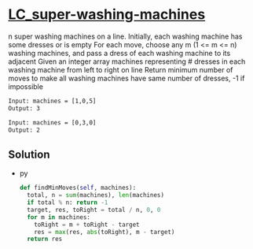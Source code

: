 # [LC_super-washing-machines](https://leetcode.com/problems/super-washing-machines)

n super washing machines on a line. Initially, each washing machine has some dresses or is empty
For each move, choose any m (1 <= m <= n) washing machines, and pass a dress of each washing machine to its adjacent
Given an integer array machines representing # dresses in each washing machine from left to right on line
Return minimum number of moves to make all washing machines have same number of dresses, -1 if impossible

```txt
Input: machines = [1,0,5]
Output: 3

Input: machines = [0,3,0]
Output: 2
```

## Solution

* py

  ```py
  def findMinMoves(self, machines):
    total, n = sum(machines), len(machines)
    if total % n: return -1
    target, res, toRight = total / n, 0, 0
    for m in machines:
      toRight = m + toRight - target
      res = max(res, abs(toRight), m - target)
    return res
  ```
